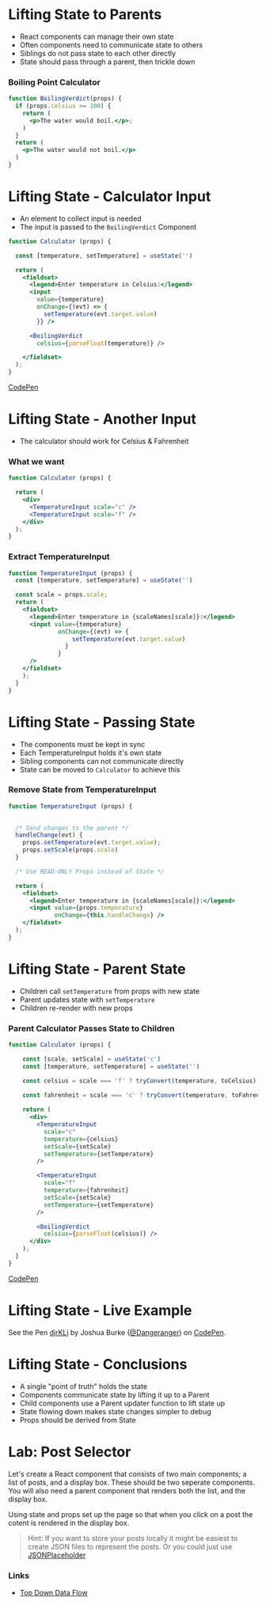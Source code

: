 # Lifting State to Parents

* React components can manage their own state
* Often components need to communicate state to others
* Siblings do not pass state to each other directly
* State should pass through a parent, then trickle down

### Boiling Point Calculator

```jsx
function BoilingVerdict(props) {
  if (props.celsius >= 100) {
    return (
      <p>The water would boil.</p>;
    )
  }
  return (
    <p>The water would not boil.</p>
  )
}
```

# Lifting State - Calculator Input

* An element to collect input is needed
* The input is passed to the `BoilingVerdict` Component

```jsx
function Calculator (props) {

  const [temperature, setTemperature] = useState('')

  return (
    <fieldset>
      <legend>Enter temperature in Celsius:</legend>
      <input
        value={temperature}
        onChange={(evt) => {
          setTemperature(evt.target.value)
        }} />

      <BoilingVerdict
        celsius={parseFloat(temperature)} />

    </fieldset>
  );
}
```

[CodePen](https://codepen.io/Dangeranger/pen/jpJKGN?editors=0010)

# Lifting State - Another Input

* The calculator should work for Celsius & Fahrenheit

### What we want

```jsx
function Calculator (props) {

  return (
    <div>
      <TemperatureInput scale="c" />
      <TemperatureInput scale="f" />
    </div>
  );
}
```

### Extract TemperatureInput

```jsx
function TemperatureInput (props) {
  const [temperature, setTemperature] = useState('')

  const scale = props.scale;
  return (
    <fieldset>
      <legend>Enter temperature in {scaleNames[scale]}:</legend>
      <input value={temperature}
              onChange={(evt) => {
                  setTemperature(evt.target.value)
                }
              }
      />
    </fieldset>
    );
  }
}
```

# Lifting State - Passing State

* The components must be kept in sync
* Each TemperatureInput holds it's own state
* Sibling components can not communicate directly
* State can be moved to `Calculator` to achieve this

### Remove State from TemperatureInput

```jsx
function TemperatureInput (props) {
  

  /* Send changes to the parent */
  handleChange(evt) {
    props.setTemperature(evt.target.value);
    props.setScale(props.scale)
  }

  /* Use READ-ONLY Props instead of State */

  return (
    <fieldset>
      <legend>Enter temperature in {scaleNames[scale]}:</legend>
      <input value={props.temperature}
             onChange={this.handleChange} />
    </fieldset>
  );
}
```

# Lifting State - Parent State

* Children call `setTemperature` from props with new state
* Parent updates state with `setTemperature`
* Children re-render with new props

### Parent Calculator Passes State to Children

```jsx
function Calculator (props) {

    const [scale, setScale] = useState('c')
    const [temperature, setTemperature] = useState('')

    const celsius = scale === 'f' ? tryConvert(temperature, toCelsius) : temperature;
    
    const fahrenheit = scale === 'c' ? tryConvert(temperature, toFahrenheit) : temperature;

    return (
      <div>
        <TemperatureInput
          scale="c"
          temperature={celsius}
          setScale={setScale}
          setTemperature={setTemperature}
        />

        <TemperatureInput
          scale="f"
          temperature={fahrenheit}
          setScale={setScale}
          setTemperature={setTemperature}
        />

        <BoilingVerdict
          celsius={parseFloat(celsius)} />
      </div>
    );
  }
}
```

[CodePen](https://codepen.io/Dangeranger/pen/djrKLj?editors=0010)

# Lifting State - Live Example

<p data-height="265" data-theme-id="light" data-slug-hash="djrKLj" data-default-tab="js,result" data-user="Dangeranger" data-pen-title="djrKLj" class="codepen">See the Pen <a href="https://codepen.io/Dangeranger/pen/djrKLj/">djrKLj</a> by Joshua Burke (<a href="https://codepen.io/Dangeranger">@Dangeranger</a>) on <a href="https://codepen.io">CodePen</a>.</p>
<script async src="https://static.codepen.io/assets/embed/ei.js"></script>

# Lifting State - Conclusions

* A single "point of truth" holds the state
* Components communicate state by lifting it up to a Parent
* Child components use a Parent updater function to lift state up
* State flowing down makes state changes simpler to debug
* Props should be derived from State

# Lab: Post Selector

Let's create a React component that consists of two main components; a list of posts, and a display box. These should be two seperate components. You will also need a parent component that renders both the list, and the display box.

Using state and props set up the page so that when you click on a post the cotent is rendered in the display box.

> Hint: If you want to store your posts locally it might be easiest to create JSON files to represent the posts. Or you could just use [JSONPlaceholder](https://jsonplaceholder.typicode.com/)

### Links

- [Top Down Data Flow](https://reactjs.org/docs/state-and-lifecycle.html#the-data-flows-down)
